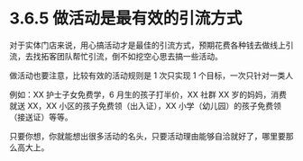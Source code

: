 # 3.6.5 做活动是最有效的引流方式

对于实体门店来说，用心搞活动才是最佳的引流方式，预期花费各种钱去做线上引流，去找拓客团队帮忙引流，倒不如挖空心思去搞一些活动。

做活动也要注意，比较有效的活动规则是 1 次只实现 1 个目标，一次只针对一类人

例如：XX 护士子女免费学，6 月生的孩子打半价，XX 社群 XX 岁的妈妈，消费就送 XX，XX 小区的孩子免费领（出入证），XX 小学（幼儿园）的孩子免费领（接送证）等等。

只要你想，你就能想出很多活动的名头，只要活动理由能够自洽就好了，哪里要那么高大上。